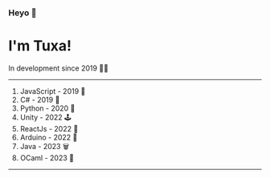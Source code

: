 ### Heyo 👋 
# I'm Tuxa!
In development since 2019 👨‍💻

___
1) JavaScript - 2019 🌟
2) C# - 2019 💫
3) Python - 2020 🐍
4) Unity - 2022 🕹
5) ReactJs - 2022 📖
6) Arduino - 2022 🤖
7) Java - 2023 🗑
8) OCaml - 2023 🐫
___

